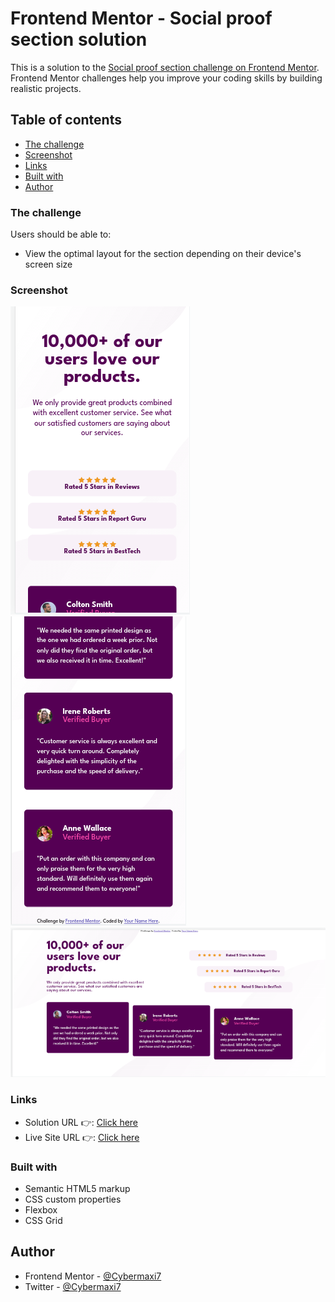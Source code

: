# Frontend Mentor - Social proof section solution

This is a solution to the [Social proof section challenge on Frontend Mentor](https://www.frontendmentor.io/challenges/social-proof-section-6e0qTv_bA). Frontend Mentor challenges help you improve your coding skills by building realistic projects. 

## Table of contents

  - [The challenge](#the-challenge)
  - [Screenshot](#screenshot)
  - [Links](#links)
  - [Built with](#built-with)
- [Author](#author)



### The challenge

Users should be able to:

- View the optimal layout for the section depending on their device's screen size

### Screenshot

![](./images/Screenshot%20from%202022-10-22%2012-24-18.png)
![](./images/Screenshot%20from%202022-10-22%2012-24-32.png)
![](./images/Screenshot%20from%202022-10-22%2012-23-43.png)


### Links

- Solution URL 👉: [Click here](https://www.frontendmentor.io/solutions/social-proof-section-C5jfeaayCv)
- Live Site URL 👉: [Click here](https://cybermaxi7.github.io/Social-proof-section/)


### Built with

- Semantic HTML5 markup
- CSS custom properties
- Flexbox
- CSS Grid




## Author

- Frontend Mentor - [@Cybermaxi7](https://www.frontendmentor.io/profile/Cybermaxi7)
- Twitter - [@Cybermaxi7](https://www.twitter.com/Cybermaxi7)

